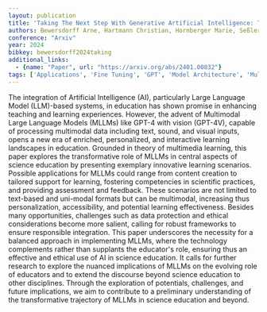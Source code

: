 ```yaml
---
layout: publication
title: 'Taking The Next Step With Generative Artificial Intelligence: The Transformative Role Of Multimodal Large Language Models In Science Education'
authors: Bewersdorff Arne, Hartmann Christian, Hornberger Marie, Seßler Kathrin, Bannert Maria, Kasneci Enkelejda, Kasneci Gjergji, Zhai Xiaoming, Nerdel Claudia
conference: "Arxiv"
year: 2024
bibkey: bewersdorff2024taking
additional_links:
  - {name: "Paper", url: "https://arxiv.org/abs/2401.00832"}
tags: ['Applications', 'Fine Tuning', 'GPT', 'Model Architecture', 'Multimodal Models', 'Reinforcement Learning', 'Tools']
---
```

The integration of Artificial Intelligence (AI), particularly Large Language Model (LLM)-based systems, in education has shown promise in enhancing teaching and learning experiences. However, the advent of Multimodal Large Language Models (MLLMs) like GPT-4 with vision (GPT-4V), capable of processing multimodal data including text, sound, and visual inputs, opens a new era of enriched, personalized, and interactive learning landscapes in education. Grounded in theory of multimedia learning, this paper explores the transformative role of MLLMs in central aspects of science education by presenting exemplary innovative learning scenarios. Possible applications for MLLMs could range from content creation to tailored support for learning, fostering competencies in scientific practices, and providing assessment and feedback. These scenarios are not limited to text-based and uni-modal formats but can be multimodal, increasing thus personalization, accessibility, and potential learning effectiveness. Besides many opportunities, challenges such as data protection and ethical considerations become more salient, calling for robust frameworks to ensure responsible integration. This paper underscores the necessity for a balanced approach in implementing MLLMs, where the technology complements rather than supplants the educator's role, ensuring thus an effective and ethical use of AI in science education. It calls for further research to explore the nuanced implications of MLLMs on the evolving role of educators and to extend the discourse beyond science education to other disciplines. Through the exploration of potentials, challenges, and future implications, we aim to contribute to a preliminary understanding of the transformative trajectory of MLLMs in science education and beyond.
